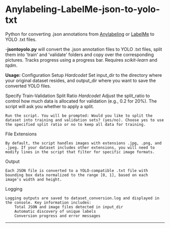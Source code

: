 # Anylabeling-LabelMe-json-to-yolo-txt
Python for converting .json annotations from [Anylabeling](https://github.com/vietanhdev/anylabeling) or [LabelMe](https://github.com/wkentaro/labelme) to YOLO .txt files.

-**jsontoyolo.py** will convert the .json annotation files to YOLO .txt files, split them into 'train' and 'validate' folders and copy over the corresponding pictures. 
Tracks progress using a progress bar. Requires *scikit-learn* and *tqdm*.

**Usage:**
Configuration Setup
    *Hardcodet*
    Set input_dir to the directory where your original dataset resides, and output_dir where you want to save the converted YOLO files.

Specify Train-Validation Split Ratio
    *Hardcodet*
    Adjust the split_ratio to control how much data is allocated for validation (e.g., 0.2 for 20%). The script will ask you whether to apply a split.
    
    Run the script. You will be prompted: Would you like to split the dataset into training and validation sets? (yes/no). Choose yes to use the specified split ratio or no to keep all data for training.

File Extensions
    
    By default, the script handles images with extensions .jpg, .png, and .jpeg. If your dataset includes other extensions, you will need to modify lines in the script that filter for specific image formats.

Output

    Each JSON file is converted to a YOLO-compatible .txt file with bounding box data normalized to the range [0, 1], based on each image’s width and height.

Logging

    Logging outputs are saved to dataset_conversion.log and displayed in the console. Key information includes:
        Total JSON and image files detected in input_dir
        Automatic discovery of unique labels
        Conversion progress and error messages

---


